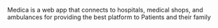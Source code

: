 Medica is a web app that  connects to hospitals, medical shops, and ambulances for providing the best platform to Patients and their family
